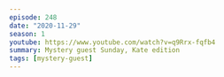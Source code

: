 ```yaml
---
episode: 248
date: "2020-11-29"
season: 1
youtube: https://www.youtube.com/watch?v=q9Rrx-fqfb4
summary: Mystery guest Sunday, Kate edition
tags: [mystery-guest]
---
```

